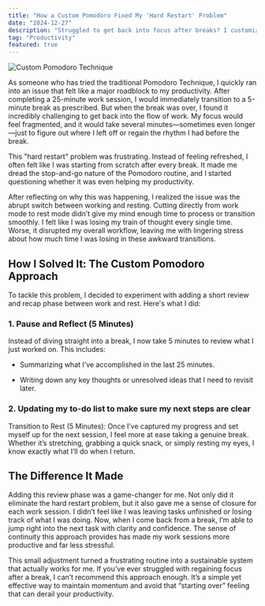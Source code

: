 ```yaml
---
title: "How a Custom Pomodoro Fixed My 'Hard Restart' Problem"
date: "2024-12-27"
description: "Struggled to get back into focus after breaks? I customized the Pomodoro technique to include a quick review phase, and it’s been a game-changer for my productivity. Here’s how it works!"
tag: "Productivity"
featured: true
---
```


<img src="/images/blog/How-a-Custom-Pomodoro-Technique-Helped-Me-Overcome-the-Hard-Restart-Problem.jpg" alt="Custom Pomodoro Technique" />

As someone who has tried the traditional Pomodoro Technique, I quickly ran into an issue that felt like a major roadblock to my productivity. After completing a 25-minute work session, I would immediately transition to a 5-minute break as prescribed. But when the break was over, I found it incredibly challenging to get back into the flow of work. My focus would feel fragmented, and it would take several minutes—sometimes even longer—just to figure out where I left off or regain the rhythm I had before the break.

This "hard restart" problem was frustrating. Instead of feeling refreshed, I often felt like I was starting from scratch after every break. It made me dread the stop-and-go nature of the Pomodoro routine, and I started questioning whether it was even helping my productivity.

After reflecting on why this was happening, I realized the issue was the abrupt switch between working and resting. Cutting directly from work mode to rest mode didn’t give my mind enough time to process or transition smoothly. I felt like I was losing my train of thought every single time. Worse, it disrupted my overall workflow, leaving me with lingering stress about how much time I was losing in these awkward transitions.

## How I Solved It: The Custom Pomodoro Approach

To tackle this problem, I decided to experiment with adding a short review and recap phase between work and rest. Here's what I did:

### 1. Pause and Reflect (5 Minutes)

Instead of diving straight into a break, I now take 5 minutes to review what I just worked on. This includes:

- Summarizing what I’ve accomplished in the last 25 minutes.

- Writing down any key thoughts or unresolved ideas that I need to revisit later.

### 2. Updating my to-do list to make sure my next steps are clear

Transition to Rest (5 Minutes):
Once I’ve captured my progress and set myself up for the next session, I feel more at ease taking a genuine break. Whether it’s stretching, grabbing a quick snack, or simply resting my eyes, I know exactly what I’ll do when I return.

## The Difference It Made

Adding this review phase was a game-changer for me. Not only did it eliminate the hard restart problem, but it also gave me a sense of closure for each work session. I didn’t feel like I was leaving tasks unfinished or losing track of what I was doing. Now, when I come back from a break, I’m able to jump right into the next task with clarity and confidence. The sense of continuity this approach provides has made my work sessions more productive and far less stressful.

This small adjustment turned a frustrating routine into a sustainable system that actually works for me. If you’ve ever struggled with regaining focus after a break, I can’t recommend this approach enough. It’s a simple yet effective way to maintain momentum and avoid that “starting over” feeling that can derail your productivity.
